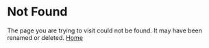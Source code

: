 # Not Found

The page you are trying to visit could not be found. It may have been renamed or deleted.
[Home](/)